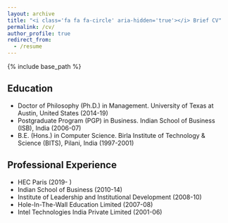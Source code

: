 ```yaml
---
layout: archive
title: "<i class='fa fa fa-circle' aria-hidden='true'></i> Brief CV"
permalink: /cv/
author_profile: true
redirect_from:
  - /resume
---
```


{% include base_path %}

## Education
  * Doctor of Philosophy (Ph.D.) in Management. University of Texas at Austin, United States (2014-19)
  * Postgraduate Program (PGP) in Business. Indian School of Business (ISB), India (2006-07)
  * B.E. (Hons.) in Computer Science. Birla Institute of Technology & Science (BITS), Pilani, India (1997-2001)

## Professional Experience
  * HEC Paris (2019- )
  * Indian School of Business (2010-14)
  * Institute of Leadership and Institutional Development (2008-10)
  * Hole-In-The-Wall Education Limited (2007-08)
  * Intel Technologies India Private Limited (2001-06)
